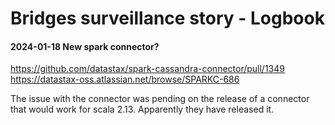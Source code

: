 # Bridges surveillance story - Logbook

#### 2024-01-18 New spark connector?

https://github.com/datastax/spark-cassandra-connector/pull/1349
https://datastax-oss.atlassian.net/browse/SPARKC-686

The issue with the connector was pending on the release of a connector that would work for scala 2.13.
Apparently they have released it.